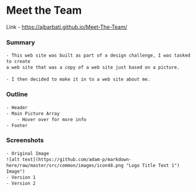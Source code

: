 # Meet the Team

Link -  https://ajbarbati.github.io/Meet-The-Team/

### Summary
    
    - This web site was built as part of a design challenge, I was tasked to create 
    a web site that was a copy of a web site just based on a picture.
    
    - I then decided to make it in to a web site about me. 
    
### Outline

    - Header
    - Main Picture Array
        - Hover over for more info
    - Footer

### Screenshots

    - Original Image
    ![alt text](https://github.com/adam-p/markdown-here/raw/master/src/common/images/icon48.png "Logo Title Text 1") Image")
    - Version 1
    - Version 2 
